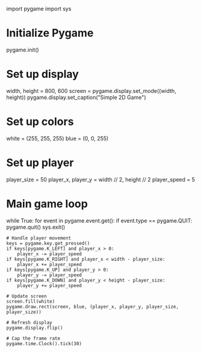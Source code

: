 import pygame
import sys

# Initialize Pygame
pygame.init()

# Set up display
width, height = 800, 600
screen = pygame.display.set_mode((width, height))
pygame.display.set_caption("Simple 2D Game")

# Set up colors
white = (255, 255, 255)
blue = (0, 0, 255)

# Set up player
player_size = 50
player_x, player_y = width // 2, height // 2
player_speed = 5

# Main game loop
while True:
    for event in pygame.event.get():
        if event.type == pygame.QUIT:
            pygame.quit()
            sys.exit()

    # Handle player movement
    keys = pygame.key.get_pressed()
    if keys[pygame.K_LEFT] and player_x > 0:
        player_x -= player_speed
    if keys[pygame.K_RIGHT] and player_x < width - player_size:
        player_x += player_speed
    if keys[pygame.K_UP] and player_y > 0:
        player_y -= player_speed
    if keys[pygame.K_DOWN] and player_y < height - player_size:
        player_y += player_speed

    # Update screen
    screen.fill(white)
    pygame.draw.rect(screen, blue, (player_x, player_y, player_size, player_size))

    # Refresh display
    pygame.display.flip()

    # Cap the frame rate
    pygame.time.Clock().tick(30)
  
